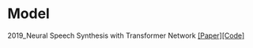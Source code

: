 
# Model

2019_Neural Speech Synthesis with Transformer Network
[[Paper]](https://arxiv.org/pdf/1809.08895.pdf)[[Code]](https://github.com/soobinseo/Transformer-TTS)
